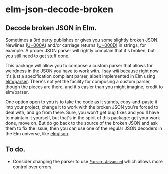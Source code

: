 # elm-json-decode-broken


## Decode broken JSON in Elm.

Sometimes a 3rd party publishes or gives you some slightly broken JSON. Newlines
([U+000A](https://www.compart.com/en/unicode/U+000A)) and/or carriage returns
([U+000D](https://www.compart.com/en/unicode/U+000D)) in strings, for example. A
proper JSON parser will rightly complain that it's broken, but you still need to
get stuff done.

This package will allow you to compose a custom parser that allows for weirdness
in the JSON you have to work with. I say *will* because right now it's just a
specification compliant parser, albeit implemented in Elm using [elm/parser][].
There's not yet the facility for composing a custom parser, though the pieces
are there, and it's easier than you might imagine; credit to elm/parser.

One option open to you is to take the code as it stands, copy-and-paste it into
your project, change it to work with the broken JSON you're forced to deal with,
and go from there. Sure, you won't get bug fixes and you'll have to maintain it
yourself, but that's in the spirit of this package: get your work done, move on.
But do go back to the source of the broken JSON and ask them to fix the issue,
then you can use one of the regular JSON decoders in the Elm universe, like
[elm/json][].


[elm/parser]: https://package.elm-lang.org/packages/elm/parser/latest/
[elm/json]: https://package.elm-lang.org/packages/elm/json/latest/


## To do.

- Consider changing the parser to use [`Parser.Advanced`][Parser.Advanced] which
  allows more control over errors.


[json-tools/json-value]: https://package.elm-lang.org/packages/json-tools/json-value/latest/
[Parser.Advanced]: https://package.elm-lang.org/packages/elm/parser/latest/Parser-Advanced
